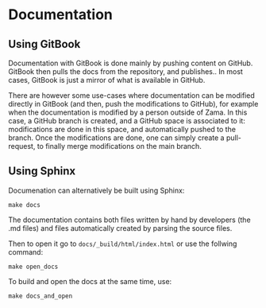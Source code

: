 # Documentation

## Using GitBook

Documentation with GitBook is done mainly by pushing content on GitHub. GitBook then pulls the docs from the repository, and publishes.. In most cases, GitBook is just a mirror of what is available in GitHub.

There are however some use-cases where documentation can be modified directly in GitBook (and then, push the modifications to GitHub), for example when the documentation is modified by a person outside of Zama. In this case, a GitHub branch is created, and a GitHub space is associated to it: modifications are done in this space, and automatically pushed to the branch. Once the modifications are done, one can simply create a pull-request, to finally merge modifications on the main branch.

## Using Sphinx

Documenation can alternatively be built using Sphinx:

```shell
make docs
```

The documentation contains both files written by hand by developers (the .md files) and files automatically created by parsing the source files.

Then to open it go to `docs/_build/html/index.html` or use the follwing command:

```shell
make open_docs
```

To build and open the docs at the same time, use:

```shell
make docs_and_open
```
